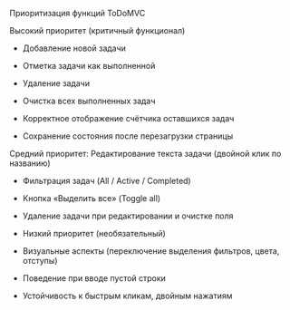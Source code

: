 Приоритизация функций ToDoMVC

Высокий приоритет (критичный функционал)
- Добавление новой задачи

- Отметка задачи как выполненной

- Удаление задачи

- Очистка всех выполненных задач

- Корректное отображение счётчика оставшихся задач

- Сохранение состояния после перезагрузки страницы

Средний приоритет:
Редактирование текста задачи (двойной клик по названию)

- Фильтрация задач (All / Active / Completed)

- Кнопка «Выделить все» (Toggle all)

- Удаление задачи при редактировании и очистке поля

- Низкий приоритет (необязательный)

- Визуальные аспекты (переключение выделения фильтров, цвета, отступы)

- Поведение при вводе пустой строки

- Устойчивость к быстрым кликам, двойным нажатиям
